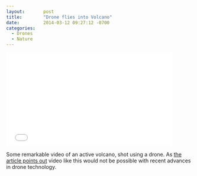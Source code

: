 ```yaml
---
layout:       post
title:        "Drone flies into Volcano"
date:         2014-03-12 09:27:12 -0700
categories:
  - Drones
  - Nature
---
```


<iframe class="embedly-embed" src="//cdn.embedly.com/widgets/media.html?src=https%3A%2F%2Fwww.youtube.com%2Fembed%2F0-shWVW1UBc%3Ffeature%3Doembed&url=https%3A%2F%2Fwww.youtube.com%2Fwatch%3Fv%3D0-shWVW1UBc&image=https%3A%2F%2Fi.ytimg.com%2Fvi%2F0-shWVW1UBc%2Fhqdefault.jpg&key=d815972c91e546edb5d2d02e509f8b1c&type=text%2Fhtml&schema=youtube" width="450" height="253" scrolling="no" frameborder="0" allowfullscreen></iframe>

Some remarkable video of an active volcano, shot using a drone. As  [the article points out](http://www.dronehire.org/blog/drone-flies-into-an-active-volcano)   video like this would not be possible with recent advances in drone technology.
